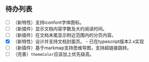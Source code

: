 ## 待办列表
- [ ] （新特性）支持iconfont字体图标。
- [ ] （新插件）显示文档内容字数及大约阅读时间。
- [ ] （新插件）在文档末尾显示附近范围内的分页内容。
- [x] （新特性）设计并支持文档封面页。 - 已在typescript版本2.x实现
- [ ] （新插件）基于markmap支持思维导图，支持超链接跳转。
- [ ] （完善）`themeColor`应该加上优先级高。